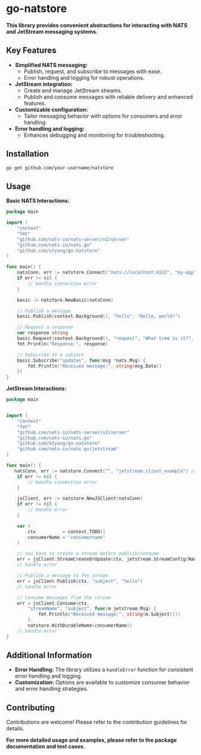 # go-natstore

**This library provides convenient abstractions for interacting with NATS and JetStream messaging systems.**

## Key Features

- **Simplified NATS messaging:**
    - Publish, request, and subscribe to messages with ease.
    - Error handling and logging for robust operations.
- **JetStream integration:**
    - Create and manage JetStream streams.
    - Publish and consume messages with reliable delivery and enhanced features.
- **Customizable configuration:**
    - Tailor messaging behavior with options for consumers and error handling.
- **Error handling and logging:**
    - Enhances debugging and monitoring for troubleshooting.

## Installation

```bash
go get github.com/your-username/natstore
```

## Usage

**Basic NATS Interactions:**

```go
package main

import (
    "context"
    "fmt"
	"github.com/nats-io/nats-server/v2/server"
	"github.com/nats-io/nats.go"
	"github.com/otyang/go-natstore"
)

func main() {
    natsConn, err := natstore.Connect("nats://localhost:4222", "my-app")
	if err != nil {
		// Handle connection error
	}

	basic := natstore.NewBasic(natsConn)

	// Publish a message
	basic.Publish(context.Background(), "hello", "Hello, world!")

	// Request a response
	var response string
	basic.Request(context.Background(), "request", "What time is it?", &response)
	fmt.Println("Response:", response)

	// Subscribe to a subject
	basic.Subscribe("updates", func(msg *nats.Msg) {
		fmt.Println("Received message:", string(msg.Data))
	})
}
```

**JetStream Interactions:**

```go
package main


import (
    "context"
    "fmt"
	"github.com/nats-io/nats-server/v2/server"
	"github.com/nats-io/nats.go"
	"github.com/otyang/go-natstore" 
	"github.com/nats-io/nats.go/jetstream" 
)

func main() {
   natsConn, err := natstore.Connect("", "jetstream_client_example") // embedded server
	if err != nil {
		// Handle connection error
	}

	jsClient, err := natstore.NewJSClient(natsConn)
	if err != nil {
		// Handle error
	}

	var (
		ctx          = context.TODO()
		consumerName = "consumername"
	)

	// You have to create a stream before publish/consume
	err = jsClient.StreamCreateOrUpdate(ctx, jetstream.StreamConfig{Name: "streamName", Subjects: []string{"Subject"}})
	// handle error

	// Publish a message to the stream
	err = jsClient.Publish(ctx, "subject", "hello")
	// handle error

	// Consume messages from the stream
	err = jsClient.Consume(ctx,
		"streamName", "subject", func(m jetstream.Msg) {
			fmt.Println("Received message:", string(m.Subject()))
		},
		natstore.WithDurableName(consumerName))
	// handle error
}
```

## Additional Information

- **Error Handling:** The library utilizes a `handleError` function for consistent error handling and logging.
- **Customization:** Options are available to customize consumer behavior and error handling strategies.

## Contributing

Contributions are welcome! Please refer to the contribution guidelines for details.

**For more detailed usage and examples, please refer to the package documentation and test cases.**
